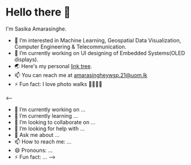 # Hello there  👋
I'm Sasika Amarasinghe.

- 👀 I’m interested in Machine Learning, Geospatial Data Visualization, Computer Engineering & Telecommunication.
- 🔭 I’m currently working on UI designing of Embedded Systems(OLED displays).
- 🌏 Here's my personal [link tree](https://sasikaa073.github.io).
- 📫 You can reach me at [amarasingheywsp.21@uom.lk]()
- ⚡ Fun fact: I love photo walks 🚶🏽‍♂️📸 

<--
- 🔭 I’m currently working on ...
- 🌱 I’m currently learning ...
- 👯 I’m looking to collaborate on ...
- 🤔 I’m looking for help with ...
- 💬 Ask me about ...
- 📫 How to reach me: ...
- 😄 Pronouns: ...
- ⚡ Fun fact: ...
-->

